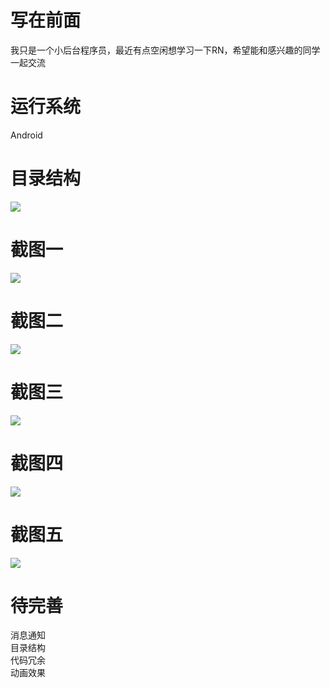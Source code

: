 # 写在前面
我只是一个小后台程序员，最近有点空闲想学习一下RN，希望能和感兴趣的同学一起交流
# 运行系统
Android
# 目录结构
![](http://olanoc69d.bkt.clouddn.com/20170323290651026013431.png)
# 截图一
![](https://github.com/freedomdouble/bbs/blob/master/gif/1.gif)
# 截图二
![](https://github.com/freedomdouble/bbs/blob/master/gif/2.gif)
# 截图三
![](https://github.com/freedomdouble/bbs/blob/master/gif/3.gif)
# 截图四
![](https://github.com/freedomdouble/bbs/blob/master/gif/4.gif)
# 截图五
![](https://github.com/freedomdouble/bbs/blob/master/gif/5.gif)
# 待完善
消息通知  
目录结构  
代码冗余  
动画效果